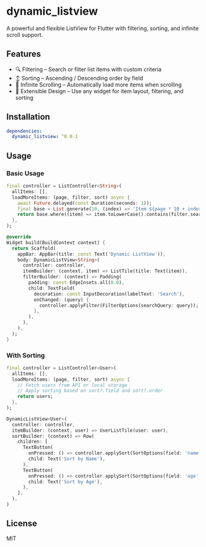 # dynamic_listview

A powerful and flexible ListView for Flutter with filtering, sorting, and infinite scroll support.

## Features

- 🔍 Filtering – Search or filter list items with custom criteria
- ↕️ Sorting – Ascending / Descending order by field
- 🔁 Infinite Scrolling – Automatically load more items when scrolling
- 🎨 Extensible Design – Use any widget for item layout, filtering, and sorting

## Installation

```yaml
dependencies:
  dynamic_listview: ^0.0.1
```

## Usage

### Basic Usage

```dart
final controller = ListController<String>(
  allItems: [],
  loadMoreItems: (page, filter, sort) async {
    await Future.delayed(const Duration(seconds: 1));
    final base = List.generate(10, (index) => 'Item ${page * 10 + index}');
    return base.where((item) => item.toLowerCase().contains(filter.searchQuery.toLowerCase())).toList();
  },
);

@override
Widget build(BuildContext context) {
  return Scaffold(
    appBar: AppBar(title: const Text('Dynamic ListView')),
    body: DynamicListView<String>(
      controller: controller,
      itemBuilder: (context, item) => ListTile(title: Text(item)),
      filterBuilder: (context) => Padding(
        padding: const EdgeInsets.all(8.0),
        child: TextField(
          decoration: const InputDecoration(labelText: 'Search'),
          onChanged: (query) {
            controller.applyFilter(FilterOptions(searchQuery: query));
          },
        ),
      ),
    ),
  );
}
```

### With Sorting

```dart
final controller = ListController<User>(
  allItems: [],
  loadMoreItems: (page, filter, sort) async {
    // Fetch users from API or local storage
    // Apply sorting based on sort?.field and sort?.order
    return users;
  },
);

DynamicListView<User>(
  controller: controller,
  itemBuilder: (context, user) => UserListTile(user: user),
  sortBuilder: (context) => Row(
    children: [
      TextButton(
        onPressed: () => controller.applySort(SortOptions(field: 'name', order: SortOrder.ascending)),
        child: Text('Sort by Name'),
      ),
      TextButton(
        onPressed: () => controller.applySort(SortOptions(field: 'age', order: SortOrder.descending)),
        child: Text('Sort by Age'),
      ),
    ],
  ),
)
```

## License

MIT
